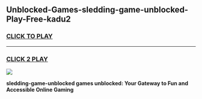 
## Unblocked-Games-sledding-game-unblocked-Play-Free-kadu2
<h3>
<a href="https://premium76.site?title=sledding-game-unblocked&ref=18A">CLICK TO PLAY</a></h3>
<hr>

<h3>
<a href="https://premium76.site?title=sledding-game-unblocked&ref=18A">CLICK 2 PLAY</a>
  
</h3>

<a href="https://premium76.site?title=sledding-game-unblocked&ref=18A"><img src="https://clearcache.store/games.png"></a>


**sledding-game-unblocked games unblocked: Your Gateway to Fun and Accessible Online Gaming**
